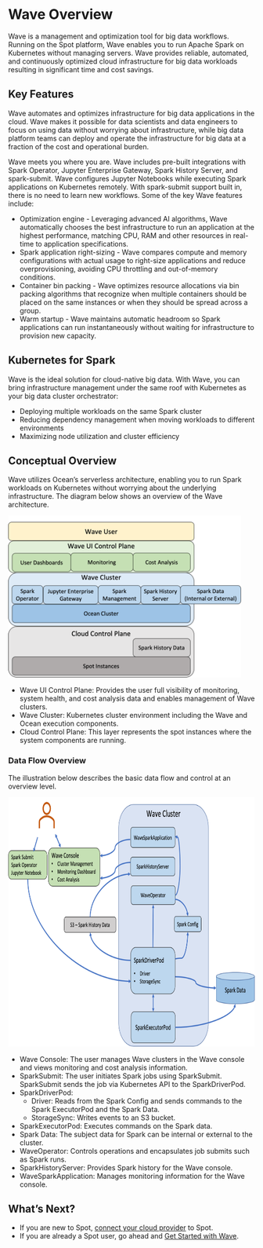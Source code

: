 # Wave Overview

Wave is a management and optimization tool for big data workflows. Running on the Spot platform, Wave enables you to run Apache Spark on Kubernetes without managing servers. Wave provides reliable, automated, and continuously optimized cloud infrastructure for big data workloads resulting in significant time and cost savings.

## Key Features

Wave automates and optimizes infrastructure for big data applications in the cloud. Wave makes it possible for data scientists and data engineers to focus on using data without worrying about infrastructure, while big data platform teams can deploy and operate the infrastructure for big data at a fraction of the cost and operational burden.

Wave meets you where you are. Wave includes pre-built integrations with Spark Operator, Jupyter Enterprise Gateway, Spark History Server, and spark-submit. Wave configures Jupyter Notebooks while executing Spark applications on Kubernetes remotely. With spark-submit support built in, there is no need to learn new workflows. Some of the key Wave features include:

- Optimization engine - Leveraging advanced AI algorithms, Wave automatically chooses the best infrastructure to run an application at the highest performance, matching CPU, RAM and other resources in real-time to application specifications.
- Spark application right-sizing - Wave compares compute and memory configurations with actual usage to right-size applications and reduce overprovisioning, avoiding CPU throttling and out-of-memory conditions.
- Container bin packing - Wave optimizes resource allocations via bin packing algorithms that recognize when multiple containers should be placed on the same instances or when they should be spread across a group.
- Warm startup - Wave maintains automatic headroom so Spark applications can run instantaneously without waiting for infrastructure to provision new capacity.

## Kubernetes for Spark

Wave is the ideal solution for cloud-native big data. With Wave, you can bring infrastructure management under the same roof with Kubernetes as your big data cluster orchestrator:
- Deploying multiple workloads on the same Spark cluster
- Reducing dependency management when moving workloads to different environments
- Maximizing node utilization and cluster efficiency

## Conceptual Overview

Wave utilizes Ocean’s serverless architecture, enabling you to run Spark workloads on Kubernetes without worrying about the underlying infrastructure. The diagram below shows an overview of the Wave architecture.

<img src="/wave/_media/overview-01.png" width="476" height="330" />

- Wave UI Control Plane: Provides the user full visibility of monitoring, system health, and cost analysis data and enables management of Wave clusters.
- Wave Cluster: Kubernetes cluster environment including the Wave and Ocean execution components.
- Cloud Control Plane: This layer represents the spot instances where the system components are running.

### Data Flow Overview

The illustration below describes the basic data flow and control at an overview level.

<img src="/wave/_media/overview-02.png" width="785" height="508" />

- Wave Console: The user manages Wave clusters in the Wave console and views monitoring and cost analysis information.
- SparkSubmit: The user initiates Spark jobs using SparkSubmit. SparkSubmit sends the job via Kubernetes API to the SparkDriverPod.
- SparkDriverPod:
  - Driver: Reads from the Spark Config and sends commands to the Spark ExecutorPod and the Spark Data.
  - StorageSync: Writes events to an S3 bucket.
- SparkExecutorPod: Executes commands on the Spark data.
- Spark Data: The subject data for Spark can be internal or external to the cluster.
- WaveOperator: Controls operations and encapsulates job submits such as Spark runs.
- SparkHistoryServer: Provides Spark history for the Wave console.
- WaveSparkApplication: Manages monitoring information for the Wave console.

## What’s Next?

- If you are new to Spot, [connect your cloud provider](connect-your-cloud-provider/aws-account) to Spot.
- If you are already a Spot user, go ahead and [Get Started with Wave](wave/getting-started/).
